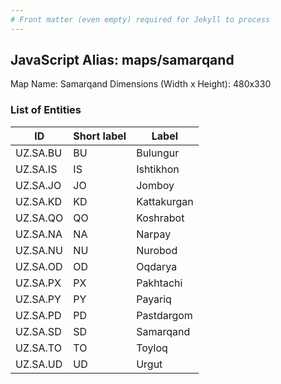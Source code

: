 ```yaml
---
# Front matter (even empty) required for Jekyll to process
---
```


## JavaScript Alias: maps/samarqand

Map Name: Samarqand
Dimensions (Width x Height): 480x330







### List of Entities

ID | Short label | Label
---|---|---|
UZ.SA.BU|BU|Bulungur
UZ.SA.IS|IS|Ishtikhon
UZ.SA.JO|JO|Jomboy
UZ.SA.KD|KD|Kattakurgan
UZ.SA.QO|QO|Koshrabot
UZ.SA.NA|NA|Narpay
UZ.SA.NU|NU|Nurobod
UZ.SA.OD|OD|Oqdarya
UZ.SA.PX|PX|Pakhtachi
UZ.SA.PY|PY|Payariq
UZ.SA.PD|PD|Pastdargom
UZ.SA.SD|SD|Samarqand
UZ.SA.TO|TO|Toyloq
UZ.SA.UD|UD|Urgut